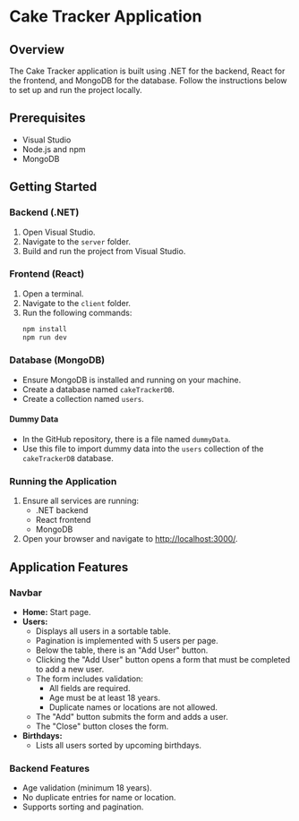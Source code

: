 # Cake Tracker Application

## Overview
The Cake Tracker application is built using .NET for the backend, React for the frontend, and MongoDB for the database. Follow the instructions below to set up and run the project locally.

## Prerequisites
- Visual Studio
- Node.js and npm
- MongoDB

## Getting Started

### Backend (.NET)
1. Open Visual Studio.
2. Navigate to the `server` folder.
3. Build and run the project from Visual Studio.

### Frontend (React)
1. Open a terminal.
2. Navigate to the `client` folder.
3. Run the following commands:
   ```bash
   npm install
   npm run dev
   
### Database (MongoDB)
- Ensure MongoDB is installed and running on your machine.
- Create a database named `cakeTrackerDB`.
- Create a collection named `users`.

#### Dummy Data
- In the GitHub repository, there is a file named `dummyData`.
- Use this file to import dummy data into the `users` collection of the `cakeTrackerDB` database.

### Running the Application
1. Ensure all services are running:
   - .NET backend
   - React frontend
   - MongoDB
2. Open your browser and navigate to [http://localhost:3000/](http://localhost:3000/).

## Application Features

### Navbar
- **Home:** Start page.
- **Users:**
  - Displays all users in a sortable table.
  - Pagination is implemented with 5 users per page.
  - Below the table, there is an "Add User" button.
  - Clicking the "Add User" button opens a form that must be completed to add a new user.
  - The form includes validation:
    - All fields are required.
    - Age must be at least 18 years.
    - Duplicate names or locations are not allowed.
  - The "Add" button submits the form and adds a user.
  - The "Close" button closes the form.
- **Birthdays:**
  - Lists all users sorted by upcoming birthdays.

### Backend Features
- Age validation (minimum 18 years).
- No duplicate entries for name or location.
- Supports sorting and pagination.
